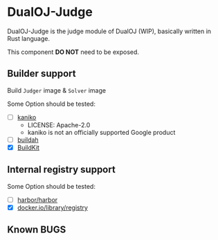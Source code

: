 # DualOJ-Judge

DualOJ-Judge is the judge module of DualOJ (WIP), basically written in Rust language.

This component **DO NOT** need to be exposed.

## Builder support

Build `Judger` image & `Solver` image

Some Option should be tested:

- [ ] [kaniko](https://github.com/GoogleContainerTools/kaniko)
  - LICENSE: Apache-2.0
  - kaniko is not an officially supported Google product
- [ ] [buildah](https://github.com/containers/buildah)
- [x] [BuildKit](https://github.com/moby/buildkit)

## Internal registry support

Some Option should be tested:

- [ ] [harbor/harbor](https://github.com/goharbor/harbor)
- [x] [docker.io/library/registry](https://hub.docker.com/_/registry/)

## Known BUGS
